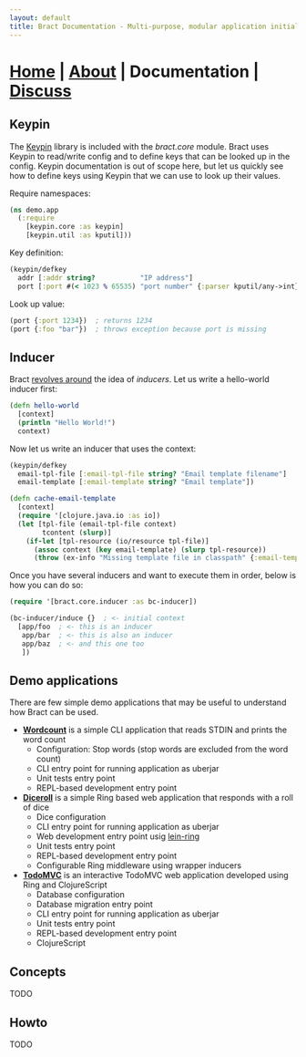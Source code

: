 ```yaml
---
layout: default
title: Bract Documentation - Multi-purpose, modular application initialization framework for Clojure
---
```


# [Home](/)    |    [About](/about.html)    |    Documentation    |    [Discuss](/discuss.html)

## Keypin

The [Keypin](https://github.com/kumarshantanu/keypin) library is included with the _bract.core_ module. Bract uses
Keypin to read/write config and to define keys that can be looked up in the config. Keypin documentation is out of
scope here, but let us quickly see how to define keys using Keypin that we can use to look up their values.

Require namespaces:

```clojure
(ns demo.app
  (:require
    [keypin.core :as keypin]
    [keypin.util :as kputil]))
```

Key definition:

```clojure
(keypin/defkey
  addr [:addr string?           "IP address"]
  port [:port #(< 1023 % 65535) "port number" {:parser kputil/any->int}])
```

Look up value:

```clojure
(port {:port 1234})  ; returns 1234
(port {:foo "bar"})  ; throws exception because port is missing
```


## Inducer

Bract [revolves around](/about.html#how-it-works) the idea of _inducers_. Let us write a hello-world inducer first:

```clojure
(defn hello-world
  [context]
  (println "Hello World!")
  context)
```

Now let us write an inducer that uses the context:

```clojure
(keypin/defkey
  email-tpl-file [:email-tpl-file string? "Email template filename"]
  email-template [:email-template string? "Email template"])

(defn cache-email-template
  [context]
  (require '[clojure.java.io :as io])
  (let [tpl-file (email-tpl-file context)
        tcontent (slurp)]
    (if-let [tpl-resource (io/resource tpl-file)]
      (assoc context (key email-template) (slurp tpl-resource))
      (throw (ex-info "Missing template file in classpath" {:email-template-file tpl-file})))))
```

Once you have several inducers and want to execute them in order, below is how you can do so:

```clojure
(require '[bract.core.inducer :as bc-inducer])

(bc-inducer/induce {}  ; <- initial context
  [app/foo  ; <- this is an inducer
   app/bar  ; <- this is also an inducer
   app/baz  ; <- and this one too
   ])
```


## Demo applications

There are few simple demo applications that may be useful to understand how Bract can be used.

* **[Wordcount](https://github.com/bract/bract.demo.wordcount)** is a simple CLI application that reads STDIN and prints the word count
  * Configuration: Stop words (stop words are excluded from the word count)
  * CLI entry point for running application as uberjar
  * Unit tests entry point
  * REPL-based development entry point
* **[Diceroll](https://github.com/bract/bract.demo.diceroll)** is a simple Ring based web application that responds with a roll of dice
  * Dice configuration
  * CLI entry point for running application as uberjar
  * Web development entry point usig [lein-ring](https://github.com/weavejester/lein-ring)
  * Unit tests entry point
  * REPL-based development entry point
  * Configurable Ring middleware using wrapper inducers
* **[TodoMVC](https://github.com/bract/demo.todomvc)** is an interactive TodoMVC web application developed using Ring and ClojureScript
  * Database configuration
  * Database migration entry point
  * CLI entry point for running application as uberjar
  * Unit tests entry point
  * REPL-based development entry point
  * ClojureScript


## Concepts

TODO


## Howto

TODO
